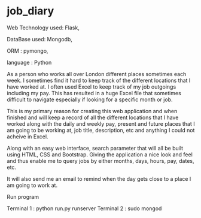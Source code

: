 # job_diary

Web Technology used:  Flask,

DataBase used:  Mongodb,

ORM :  pymongo,

language : Python


As a person who works all over London different places sometimes each week. I sometimes find it hard to keep track of the different locations that I have worked at. I often used Excel to keep track of my job outgoings including my pay. This has resulted in a huge Excel file that sometimes difficult to navigate especially if looking for a specific month or job.

This is my primary reason for creating this web application and when finished and will keep a record of all the different locations that I have worked along with the daily and weekly pay, present and future places that I am going to be working at, job title, description, etc and anything I could not acheive in Excel.

Along with an easy web interface, search parameter that will all be built using HTML, CSS and Bootstrap. Giving the application a nice look and feel and thus enable me to query jobs by either months, days, hours, pay, dates, etc.

It will also send me an email to remind when the day gets close to a place I am going to work at.

Run program

Terminal 1 : python run.py runserver
Terminal 2 : sudo mongod
